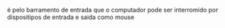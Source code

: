 é pelo barramento de entrada que o computador pode ser interromido por dispositipos de entrada e saida como mouse 